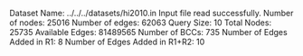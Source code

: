Dataset Name: ../../../datasets/hi2010.in
Input file read successfully.
Number of nodes: 25016
Number of edges: 62063
Query Size: 10
Total Nodes: 25735
Available Edges: 81489565
Number of BCCs: 735
Number of Edges Added in R1: 8
Number of Edges Added in R1+R2: 10
